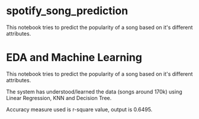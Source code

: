 # spotify_song_prediction
This notebook tries to predict the popularity of a song based on it's different attributes.
# EDA and Machine Learning
This notebook tries to predict the popularity of a song based on it's different attributes.

The system has understood/learned the data (songs around 170k) using Linear Regression, KNN and Decision Tree.

Accuracy measure used is r-square value, output is 0.6495.
